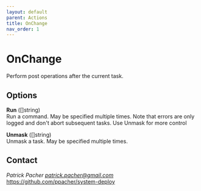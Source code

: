```yaml
---
layout: default
parent: Actions
title: OnChange
nav_order: 1
---
```

# OnChange
Perform post operations after the current task.

## Options

   **Run** ([]string)  
      Run a command. May be specified multiple times. Note that errors are only
      logged and don't abort subsequent tasks. Use Unmask for more control

   **Unmask** ([]string)  
      Unmask a task. May be specified multiple times.


## Contact

*Patrick Pacher <patrick.pacher@gmail.com>*  
https://github.com/ppacher/system-deploy  
